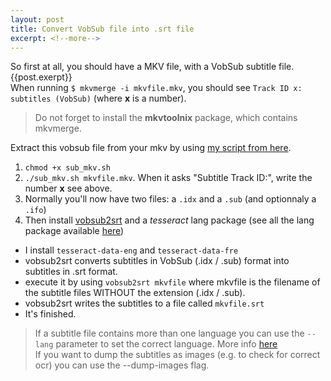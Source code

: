 ```yaml
---
layout: post
title: Convert VobSub file into .srt file
excerpt: <!--more-->
---
```

So first at all, you should have a MKV file, with a VobSub subtitle file.
{{post.exerpt}}
<br>
When running ```$ mkvmerge -i mkvfile.mkv```, you should see ```Track ID x: subtitles (VobSub)``` (where **x** is a number).

> Do not forget to install the **mkvtoolnix** package, which contains mkvmerge.

Extract this vobsub file from your mkv by using [my script from here](https://raw.githubusercontent.com/Subarashii-no-Fansub/Extraction/master/sub_mkv.sh).

 1. ```chmod +x sub_mkv.sh```
 1. ```./sub_mkv.sh mkvfile.mkv```. When it asks "Subtitle Track ID:", write the number **x** see above.
 1. Normally you'll now have two files: a ```.idx``` and a ```.sub``` (and optionnaly a ```.ifo```)
 1. Then install [vobsub2srt](https://github.com/ruediger/VobSub2SRT) and a *tesseract* lang package (see all the lang package available [here](https://github.com/tesseract-ocr/langdata))
   * I install ```tesseract-data-eng``` and ```tesseract-data-fre```
   * vobsub2srt converts subtitles in VobSub (.idx / .sub) format into subtitles in .srt format.
   * execute it by using ```vobsub2srt mkvfile``` where mkvfile is the filename of the subtitle files WITHOUT the extension (.idx / .sub).
   * vobsub2srt writes the subtitles to a file called ```mkvfile.srt```
   * It's finished.

> If a subtitle file contains more than one language you can use the ```--lang``` parameter to set the correct language. More info [here](https://github.com/ruediger/VobSub2SRT#usage)
> <br>If you want to dump the subtitles as images (e.g. to check for correct ocr) you can use the --dump-images flag.
